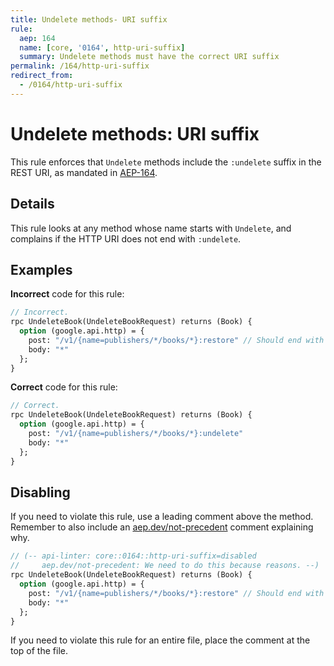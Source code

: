 ```yaml
---
title: Undelete methods- URI suffix
rule:
  aep: 164
  name: [core, '0164', http-uri-suffix]
  summary: Undelete methods must have the correct URI suffix
permalink: /164/http-uri-suffix
redirect_from:
  - /0164/http-uri-suffix
---
```


# Undelete methods: URI suffix

This rule enforces that `Undelete` methods include the `:undelete` suffix
in the REST URI, as mandated in [AEP-164][].

## Details

This rule looks at any method whose name starts with `Undelete`, and
complains if the HTTP URI does not end with `:undelete`.

## Examples

**Incorrect** code for this rule:

```proto
// Incorrect.
rpc UndeleteBook(UndeleteBookRequest) returns (Book) {
  option (google.api.http) = {
    post: "/v1/{name=publishers/*/books/*}:restore" // Should end with `:undelete`.
    body: "*"
  };
}
```

**Correct** code for this rule:

```proto
// Correct.
rpc UndeleteBook(UndeleteBookRequest) returns (Book) {
  option (google.api.http) = {
    post: "/v1/{name=publishers/*/books/*}:undelete"
    body: "*"
  };
}
```

## Disabling

If you need to violate this rule, use a leading comment above the method.
Remember to also include an [aep.dev/not-precedent][] comment explaining why.

```proto
// (-- api-linter: core::0164::http-uri-suffix=disabled
//     aep.dev/not-precedent: We need to do this because reasons. --)
rpc UndeleteBook(UndeleteBookRequest) returns (Book) {
  option (google.api.http) = {
    post: "/v1/{name=publishers/*/books/*}:restore" // Should end with `:undelete`.
    body: "*"
  };
}
```

If you need to violate this rule for an entire file, place the comment at the
top of the file.

[aep-164]: https://aep.dev/164
[aep.dev/not-precedent]: https://aep.dev/not-precedent
